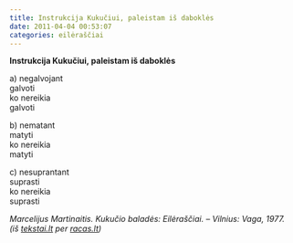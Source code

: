 ```yaml
---
title: Instrukcija Kukučiui, paleistam iš daboklės
date: 2011-04-04 00:53:07
categories: eilėraščiai
---
```


**Instrukcija Kukučiui, paleistam iš daboklės**

a\) negalvojant\
 galvoti\
 ko nereikia\
 galvoti

b\) nematant\
 matyti\
 ko nereikia\
 matyti

c\) nesuprantant\
 suprasti\
 ko nereikia\
 suprasti

*Marcelijus Martinaitis. Kukučio baladės: Eilėraščiai. – Vilnius: Vaga, 1977. (iš [tekstai.lt](http://www.tekstai.lt/buvo/tekstai/martinai/kukucio.htm#instrukcija) per [racas.lt](http://racas.lt/sveikinimai-poetui/))*
